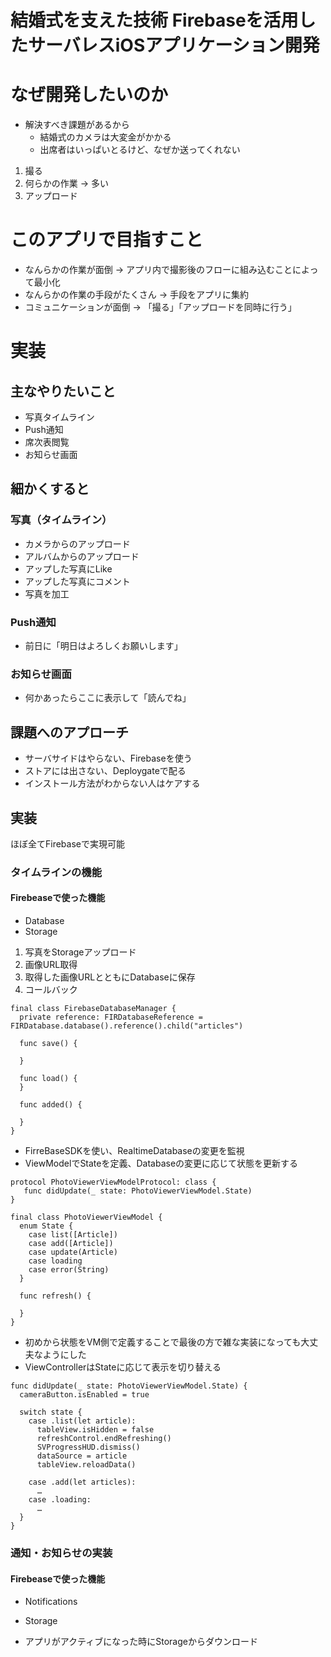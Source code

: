 # 結婚式を支えた技術 Firebaseを活用したサーバレスiOSアプリケーション開発

# なぜ開発したいのか
* 解決すべき課題があるから
  * 結婚式のカメラは大変金がかかる
  * 出席者はいっぱいとるけど、なぜか送ってくれない

1. 撮る
2. 何らかの作業 -> 多い
3. アップロード

# このアプリで目指すこと
* なんらかの作業が面倒 -> アプリ内で撮影後のフローに組み込むことによって最小化
* なんらかの作業の手段がたくさん -> 手段をアプリに集約
* コミュニケーションが面倒 -> 「撮る」「アップロードを同時に行う」

# 実装
## 主なやりたいこと
* 写真タイムライン
* Push通知
* 席次表閲覧
* お知らせ画面

## 細かくすると
### 写真（タイムライン）
* カメラからのアップロード
* アルバムからのアップロード
* アップした写真にLike
* アップした写真にコメント
* 写真を加工

### Push通知
* 前日に「明日はよろしくお願いします」

### お知らせ画面
* 何かあったらここに表示して「読んでね」

## 課題へのアプローチ
* サーバサイドはやらない、Firebaseを使う
* ストアには出さない、Deploygateで配る
* インストール方法がわからない人はケアする

## 実装
ほぼ全てFirebaseで実現可能

### タイムラインの機能

#### Firebeaseで使った機能
* Database
* Storage

1. 写真をStorageアップロード
2. 画像URL取得
3. 取得した画像URLとともにDatabaseに保存
4. コールバック

```
final class FirebaseDatabaseManager {
  private reference: FIRDatabaseReference = FIRDatabase.database().reference().child("articles")

  func save() {

  }

  func load() {
  }

  func added() {

  }
}
```

* FirreBaseSDKを使い、RealtimeDatabaseの変更を監視
* ViewModelでStateを定義、Databaseの変更に応じて状態を更新する

```
protocol PhotoViewerViewModelProtocol: class {
   func didUpdate(_ state: PhotoViewerViewModel.State)
}

final class PhotoViewerViewModel {
  enum State {
    case list([Article])
    case add([Article])
    case update(Article)
    case loading
    case error(String)
  }

  func refresh() {

  }
}
```

* 初めから状態をVM側で定義することで最後の方で雑な実装になっても大丈夫なようにした
* ViewControllerはStateに応じて表示を切り替える

```
func didUpdate(_ state: PhotoViewerViewModel.State) {
  cameraButton.isEnabled = true

  switch state {
    case .list(let article):
      tableView.isHidden = false
      refreshControl.endRefreshing()
      SVProgressHUD.dismiss()
      dataSource = article
      tableView.reloadData()

    case .add(let articles):
      …
    case .loading:
      …
  }
}
```

### 通知・お知らせの実装
#### Firebeaseで使った機能
* Notifications
* Storage

* アプリがアクティブになった時にStorageからダウンロード
